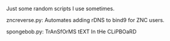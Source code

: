Just some random scripts I use sometimes.

zncreverse.py: Automates adding rDNS to bind9 for ZNC users.

spongebob.py: TrAnSfOrMS tEXT In tHe CLiPBOaRD
